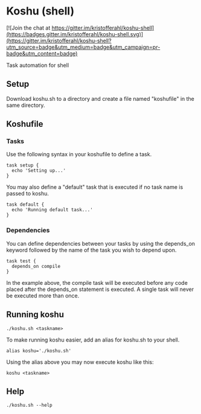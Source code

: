 # Koshu (shell)

[![Join the chat at https://gitter.im/kristofferahl/koshu-shell](https://badges.gitter.im/kristofferahl/koshu-shell.svg)](https://gitter.im/kristofferahl/koshu-shell?utm_source=badge&utm_medium=badge&utm_campaign=pr-badge&utm_content=badge)

Task automation for shell

## Setup

Download koshu.sh to a directory and create a file named "koshufile" in the same directory.

## Koshufile

### Tasks

Use the following syntax in your koshufile to define a task.

    task setup {
      echo 'Setting up...'
    }

You may also define a "default" task that is executed if no task name is passed to koshu.

    task default {
      echo 'Running default task...'
    }

### Dependencies

You can define dependencies between your tasks by using the depends_on keyword followed by the name of the task you wish to depend upon.

    task test {
      depends_on compile
    }

In the example above, the compile task will be executed before any code placed after the depends_on statement is executed. A single task will never be executed more than once.

## Running koshu

    ./koshu.sh <taskname>

To make running koshu easier, add an alias for koshu.sh to your shell.

    alias koshu='./koshu.sh'

Using the alias above you may now execute koshu like this:

    koshu <taskname>

## Help

    ./koshu.sh --help
